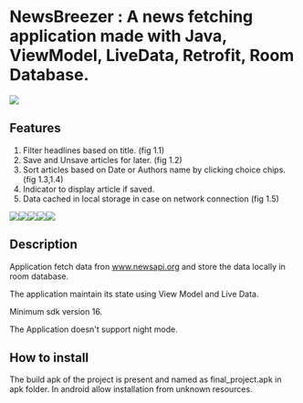 # NewsBreezer : A news fetching application made with Java, ViewModel, LiveData, Retrofit, Room Database.

<img src="https://i.imgur.com/g8yN6ne.jpg"/>

## Features

1. Filter headlines based on title. (fig 1.1)
2. Save and Unsave articles for later. (fig 1.2)
3. Sort articles based on Date or Authors name by clicking choice chips. (fig 1.3,1.4)
4. Indicator to display article if saved.
5. Data cached in local storage in case on network connection (fig 1.5)


<img src="https://i.imgur.com/djosSXp.jpg"/><img src="https://imgur.com/DuUSXgR"/><img src="https://i.imgur.com/aJ4aaic.jpg"/><img src="https://i.imgur.com/IB5Goag.jpg"/><img src="https://i.imgur.com/g8yN6ne.jpg"/>


## Description

Application fetch data fron www.newsapi.org and store the data locally in room database. 

The application maintain its state using View Model and Live Data. 

Minimum sdk version 16.

The Application doesn't support night mode.


## How to install

The build apk of the project is present and named as final_project.apk  in apk folder.
In android allow installation from unknown resources.





